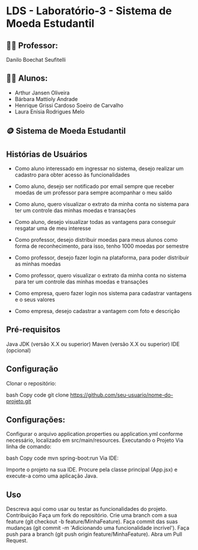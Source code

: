 # LDS - Laboratório-3 - Sistema de Moeda Estudantil

## 👨‍🏫 Professor:
Danilo Boechat Seufitelli

## 👨‍💻 Alunos:
* Arthur Jansen Oliveira  
* Bárbara Mattioly Andrade  
* Henrique Grissi Cardoso Soeiro de Carvalho
* Laura Enísia Rodrigues Melo

## 🪙 Sistema de Moeda Estudantil

## Histórias de Usuários 

* Como aluno interessado em ingressar no sistema, desejo realizar um cadastro para obter acesso às funcionalidades

* Como aluno, desejo ser notificado por email sempre que receber moedas de um professor para sempre acompanhar o meu saldo 

* Como aluno,  quero visualizar o extrato da minha conta no sistema para ter um controle das minhas moedas e transações

* Como aluno, desejo visualizar todas as vantagens para conseguir resgatar uma de meu interesse

* Como professor, desejo distribuir moedas para meus alunos como forma de reconhecimento, para isso, tenho 1000 moedas por semestre 

* Como professor, desejo fazer login na plataforma, para poder distribuir as minhas moedas

* Como professor,  quero visualizar o extrato da minha conta no sistema para ter um controle das minhas moedas e transações

* Como empresa, quero fazer login nos sistema para cadastrar vantagens e o seus valores

* Como empresa, desejo cadastrar a vantagem com foto e descrição

## Pré-requisitos
Java JDK (versão X.X ou superior)
Maven (versão X.X ou superior)
IDE (opcional)

## Configuração
Clonar o repositório:

bash
Copy code
git clone https://github.com/seu-usuario/nome-do-projeto.git

## Configurações:

Configurar o arquivo application.properties ou application.yml conforme necessário, localizado em src/main/resources.
Executando o Projeto
Via linha de comando:

bash
Copy code
mvn spring-boot:run
Via IDE:

Importe o projeto na sua IDE.
Procure pela classe principal (App.jsx) e execute-a como uma aplicação Java.

## Uso
Descreva aqui como usar ou testar as funcionalidades do projeto.
Contribuição
Faça um fork do repositório.
Crie uma branch com a sua feature (git checkout -b feature/MinhaFeature).
Faça commit das suas mudanças (git commit -m 'Adicionando uma funcionalidade incrível').
Faça push para a branch (git push origin feature/MinhaFeature).
Abra um Pull Request.
